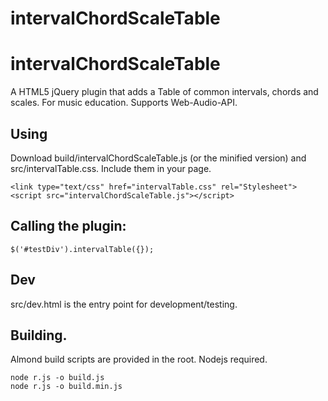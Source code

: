 # intervalChordScaleTable


# intervalChordScaleTable

A HTML5 jQuery plugin that adds a Table of common intervals, chords and scales. For music education. Supports Web-Audio-API.


## Using

Download build/intervalChordScaleTable.js (or the minified version) and src/intervalTable.css. Include them in your page.

    <link type="text/css" href="intervalTable.css" rel="Stylesheet">
    <script src="intervalChordScaleTable.js"></script>

## Calling the plugin:

    $('#testDiv').intervalTable({});
    
## Dev

src/dev.html is the entry point for development/testing. 
            
## Building.

Almond build scripts are provided in the root. Nodejs required. 
    
    node r.js -o build.js
    node r.js -o build.min.js
